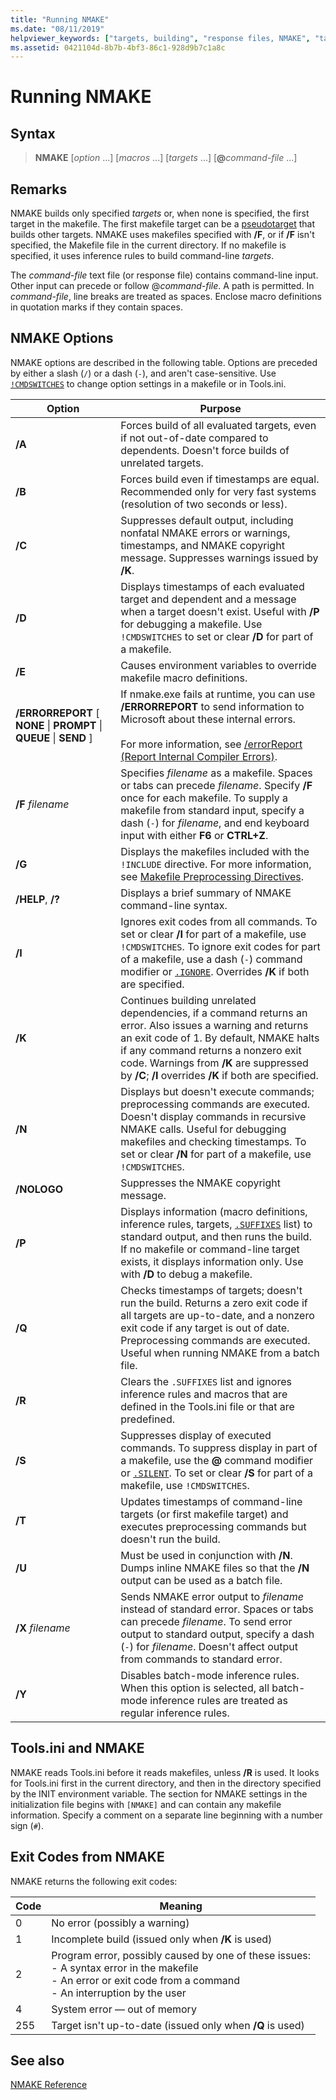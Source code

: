 ```yaml
---
title: "Running NMAKE"
ms.date: "08/11/2019"
helpviewer_keywords: ["targets, building", "response files, NMAKE", "targets", "command files", "NMAKE program, targets", "NMAKE program, running", "command files, NMAKE"]
ms.assetid: 0421104d-8b7b-4bf3-86c1-928d9b7c1a8c
---
```

# Running NMAKE

## Syntax

> **NMAKE** [*option* ...] [*macros* ...] [*targets* ...] [**\@**_command-file_ ...]

## Remarks

NMAKE builds only specified *targets* or, when none is specified, the first target in the makefile. The first makefile target can be a [pseudotarget](pseudotargets.md) that builds other targets. NMAKE uses makefiles specified with **/F**, or if **/F** isn't specified, the Makefile file in the current directory. If no makefile is specified, it uses inference rules to build command-line *targets*.

The *command-file* text file (or response file) contains command-line input. Other input can precede or follow \@*command-file*. A path is permitted. In *command-file*, line breaks are treated as spaces. Enclose macro definitions in quotation marks if they contain spaces.

## NMAKE Options

NMAKE options are described in the following table. Options are preceded by either a slash (`/`) or a dash (`-`), and aren't case-sensitive. Use [`!CMDSWITCHES`](makefile-preprocessing-directives.md) to change option settings in a makefile or in Tools.ini.

| Option | Purpose |
| ------------ | ------------- |
| **/A** | Forces build of all evaluated targets, even if not out-of-date compared to dependents. Doesn't force builds of unrelated targets. |
| **/B** | Forces build even if timestamps are equal. Recommended only for very fast systems (resolution of two seconds or less). |
| **/C** | Suppresses default output, including nonfatal NMAKE errors or warnings, timestamps, and NMAKE copyright message. Suppresses warnings issued by **/K**. |
| **/D** | Displays timestamps of each evaluated target and dependent and a message when a target doesn't exist. Useful with **/P** for debugging a makefile. Use `!CMDSWITCHES` to set or clear **/D** for part of a makefile. |
| **/E** | Causes environment variables to override makefile macro definitions. |
| **/ERRORREPORT** [ **NONE** &#124; **PROMPT** &#124; **QUEUE** &#124; **SEND** ] | If nmake.exe fails at runtime, you can use **/ERRORREPORT** to send information to Microsoft about these internal errors.<br /><br /> For more information, see [/errorReport (Report Internal Compiler Errors)](errorreport-report-internal-compiler-errors.md). |
| **/F** *filename* | Specifies *filename* as a makefile. Spaces or tabs can precede *filename*. Specify **/F** once for each makefile. To supply a makefile from standard input, specify a dash (`-`) for *filename*, and end keyboard input with either **F6** or **CTRL+Z**. |
| **/G** | Displays the makefiles included with the `!INCLUDE` directive. For more information, see [Makefile Preprocessing Directives](makefile-preprocessing-directives.md). |
| **/HELP**, **/?** | Displays a brief summary of NMAKE command-line syntax. |
| **/I** | Ignores exit codes from all commands. To set or clear **/I** for part of a makefile, use `!CMDSWITCHES`. To ignore exit codes for part of a makefile, use a dash (`-`) command modifier or [`.IGNORE`](dot-directives.md). Overrides **/K** if both are specified. |
| **/K** | Continues building unrelated dependencies, if a command returns an error. Also issues a warning and returns an exit code of 1. By default, NMAKE halts if any command returns a nonzero exit code. Warnings from **/K** are suppressed by **/C**; **/I** overrides **/K** if both are specified. |
| **/N** | Displays but doesn't execute commands; preprocessing commands are executed. Doesn't display commands in recursive NMAKE calls. Useful for debugging makefiles and checking timestamps. To set or clear **/N** for part of a makefile, use `!CMDSWITCHES`. |
| **/NOLOGO** | Suppresses the NMAKE copyright message. |
| **/P** | Displays information (macro definitions, inference rules, targets, [`.SUFFIXES`](dot-directives.md) list) to standard output, and then runs the build. If no makefile or command-line target exists, it displays information only. Use with **/D** to debug a makefile. |
| **/Q** | Checks timestamps of targets; doesn't run the build. Returns a zero exit code if all targets are up-to-date, and a nonzero exit code if any target is out of date. Preprocessing commands are executed. Useful when running NMAKE from a batch file. |
| **/R** | Clears the `.SUFFIXES` list and ignores inference rules and macros that are defined in the Tools.ini file or that are predefined. |
| **/S** | Suppresses display of executed commands. To suppress display in part of a makefile, use the **\@** command modifier or [`.SILENT`](dot-directives.md). To set or clear **/S** for part of a makefile, use `!CMDSWITCHES`. |
| **/T** | Updates timestamps of command-line targets (or first makefile target) and executes preprocessing commands but doesn't run the build. |
| **/U** | Must be used in conjunction with **/N**. Dumps inline NMAKE files so that the **/N** output can be used as a batch file. |
| **/X** *filename* | Sends NMAKE error output to *filename* instead of standard error. Spaces or tabs can precede *filename*. To send error output to standard output, specify a dash (`-`) for *filename*. Doesn't affect output from commands to standard error. |
| **/Y** | Disables batch-mode inference rules. When this option is selected, all batch-mode inference rules are treated as regular inference rules. |

## Tools.ini and NMAKE

NMAKE reads Tools.ini before it reads makefiles, unless **/R** is used. It looks for Tools.ini first in the current directory, and then in the directory specified by the INIT environment variable. The section for NMAKE settings in the initialization file begins with `[NMAKE]` and can contain any makefile information. Specify a comment on a separate line beginning with a number sign (`#`).

## Exit Codes from NMAKE

NMAKE returns the following exit codes:

| Code | Meaning |
| ---------- | ------------- |
| 0 | No error (possibly a warning) |
| 1 | Incomplete build (issued only when **/K** is used) |
| 2 | Program error, possibly caused by one of these issues:<br /> - A syntax error in the makefile<br /> - An error or exit code from a command<br /> - An interruption by the user |
| 4 | System error — out of memory |
| 255 | Target isn't up-to-date (issued only when **/Q** is used) |

## See also

[NMAKE Reference](nmake-reference.md)

